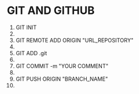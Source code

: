 # GIT AND GITHUB
<ol>
<li>GIT INIT<li>
<li>GIT REMOTE ADD ORIGIN "URL_REPOSITORY"<li>
<li>GIT ADD .git <li>
<li>GIT COMMIT -m "YOUR COMMENT"<li>
<li>GIT PUSH ORIGIN "BRANCH_NAME"<li>
</ol>   
